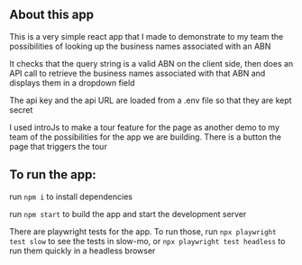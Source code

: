 ## About this app

This is a very simple react app that I made to demonstrate to my team the possibilities of looking up the business names associated with an ABN

It checks that the query string is a valid ABN on the client side, then does an API call to retrieve the business names associated with that ABN and displays them in a dropdown field

The api key and the api URL are loaded from a .env file so that they are kept secret

I used introJs to make a tour feature for the page as another demo to my team of the possibilities for the app we are building. There is a button the page that triggers the tour


## To run the app:

run ```npm i``` to install dependencies

run ```npm start``` to build the app and start the development server

There are playwright tests for the app. To run those, run ```npx playwright test slow``` to see the tests in slow-mo, or ```npx playwright test headless``` to run them quickly in a headless browser
